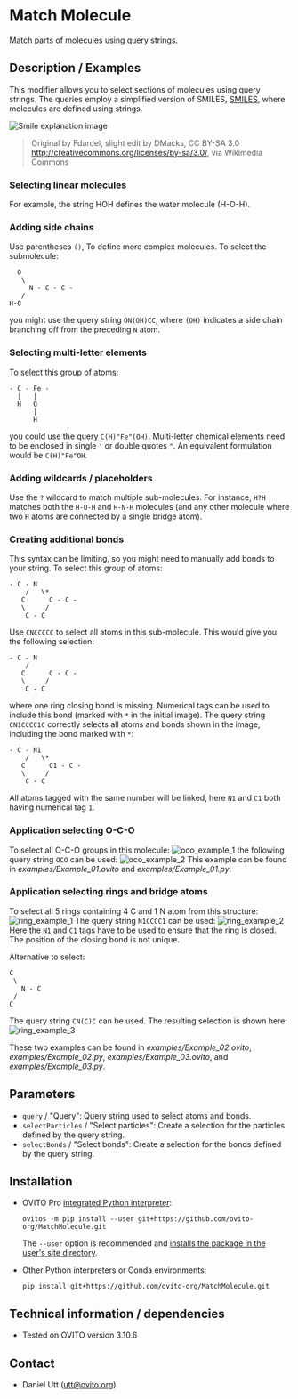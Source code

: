# Match Molecule
Match parts of molecules using query strings.

## Description / Examples
This modifier allows you to select sections of molecules using query strings. The queries employ a simplified version of SMILES, [SMILES](https://en.wikipedia.org/wiki/Simplified_Molecular_Input_Line_Entry_System),
where molecules are defined using strings.

![Smile explanation image](https://upload.wikimedia.org/wikipedia/commons/0/00/SMILES.png)
> Original by Fdardel, slight edit by DMacks, CC BY-SA 3.0 <http://creativecommons.org/licenses/by-sa/3.0/>, via Wikimedia Commons

### Selecting linear molecules
For example, the string HOH defines the water molecule (H-O-H).

### Adding side chains
Use parentheses `()`, To define more complex molecules. To select the submolecule:
``` 
  O
   \
     N - C - C -
   /
H-O
```
you might use the query string `ON(OH)CC`, where `(OH)` indicates a side chain branching off from the preceding `N` atom.

### Selecting multi-letter elements
To select this group of atoms:
```
- C - Fe -
  |   |
  H   O
      |
      H
```
you could use the query `C(H)"Fe"(OH)`. Multi-letter chemical elements need to be enclosed in single `'` or double quotes `"`. An equivalent formulation would be `C(H)"Fe"OH`.

### Adding wildcards / placeholders
Use the `?` wildcard to match multiple sub-molecules. For instance, `H?H` matches both the `H-O-H` and `H-N-H` molecules (and any other molecule where two `H` atoms are connected by a single bridge atom).

### Creating additional bonds
This syntax can be limiting, so you might need to manually add bonds to your string. To select this group of atoms:
```
- C - N 
    /   \*
   C      C - C -
   \     /
    C - C
```
Use `CNCCCCC` to select all atoms in this sub-molecule. This would give you the following selection:
```
- C - N 
    /   
   C      C - C -
   \     /
    C - C
```
where one ring closing bond is missing. Numerical tags can be used to include this bond (marked with `*` in the initial image). The query string `CN1CCCC1C` correctly selects all atoms and bonds shown in the image, including the bond marked with `*`:
```
- C - N1
    /   \*
   C      C1 - C -
   \     /
    C - C
```
All atoms tagged with the same number will be linked, here `N1` and `C1` both having numerical tag `1`.

### Application selecting O-C-O
To select all O-C-O groups in this molecule:
![oco_example_1](examples/Example_01_01.png)
the following query string `OCO` can be used:
![oco_example_2](examples/Example_01_02.png)
This example can be found in *examples/Example_01.ovito* and *examples/Example_01.py*.

### Application selecting rings and bridge atoms
To select all 5 rings containing 4 C and 1 N atom from this structure:
![ring_example_1](examples/Example_02_01.png)
The query string `N1CCCC1` can be used:
![ring_example_2](examples/Example_02_03.png)
Here the `N1` and `C1` tags have to be used to ensure that the ring is closed. The position of the closing bond is not unique.

Alternative to select:
```
C
 \
   N - C
 /
C
```
The query string `CN(C)C` can be used. The resulting selection is shown here:
![ring_example_3](examples/Example_02_02.png)

These two examples can be found in *examples/Example_02.ovito*, *examples/Example_02.py*, *examples/Example_03.ovito*, and *examples/Example_03.py*.

## Parameters 
- `query` / "Query": Query string used to select atoms and bonds.
- `selectParticles` / "Select particles": Create a selection for the particles defined by the query string.
- `selectBonds` / "Select bonds": Create a selection for the bonds defined by the query string.

## Installation
- OVITO Pro [integrated Python interpreter](https://docs.ovito.org/python/introduction/installation.html#ovito-pro-integrated-interpreter):
  ```
  ovitos -m pip install --user git+https://github.com/ovito-org/MatchMolecule.git
  ``` 
  The `--user` option is recommended and [installs the package in the user's site directory](https://pip.pypa.io/en/stable/user_guide/#user-installs).

- Other Python interpreters or Conda environments:
  ```
  pip install git+https://github.com/ovito-org/MatchMolecule.git
  ```

## Technical information / dependencies
- Tested on OVITO version 3.10.6

## Contact
- Daniel Utt (utt@ovito.org)
